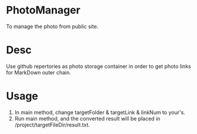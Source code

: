# PhotoManager
To manage the photo from public site.

# Desc
Use github repertories  as photo storage container in order to get photo links for MarkDown outer chain.

# Usage
1. In main method, change targetFolder & targetLink & linkNum to your's.
2. Run main method, and the converted result will be placed in /project/targetFileDir/result.txt.